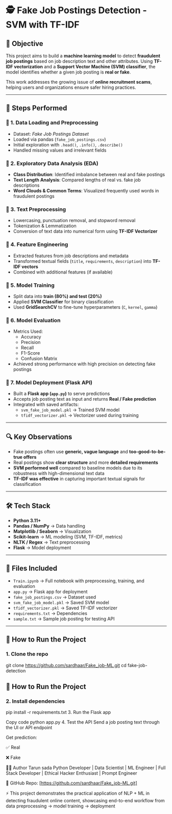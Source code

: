 # 🕵️ Fake Job Postings Detection - SVM with TF-IDF

## 📌 Objective
This project aims to build a **machine learning model** to detect **fraudulent job postings** based on job description text and other attributes. Using **TF-IDF vectorization** and a **Support Vector Machine (SVM) classifier**, the model identifies whether a given job posting is **real or fake**.

This work addresses the growing issue of **online recruitment scams**, helping users and organizations ensure safer hiring practices.

---

## 🧪 Steps Performed

### 🔹 1. Data Loading and Preprocessing
- Dataset: *Fake Job Postings Dataset*  
- Loaded via pandas (`fake_job_postings.csv`)  
- Initial exploration with `.head()`, `.info()`, `.describe()`  
- Handled missing values and irrelevant fields  

### 🔹 2. Exploratory Data Analysis (EDA)
- **Class Distribution**: Identified imbalance between real and fake postings  
- **Text Length Analysis**: Compared lengths of real vs. fake job descriptions  
- **Word Clouds & Common Terms**: Visualized frequently used words in fraudulent postings  

### 🔹 3. Text Preprocessing
- Lowercasing, punctuation removal, and stopword removal  
- Tokenization & Lemmatization  
- Conversion of text data into numerical form using **TF-IDF Vectorizer**  

### 🔹 4. Feature Engineering
- Extracted features from job descriptions and metadata  
- Transformed textual fields (`title`, `requirements`, `description`) into **TF-IDF vectors**  
- Combined with additional features (if available)  

### 🔹 5. Model Training
- Split data into **train (80%) and test (20%)**  
- Applied **SVM Classifier** for binary classification  
- Used **GridSearchCV** to fine-tune hyperparameters (`C`, `kernel`, `gamma`)  

### 🔹 6. Model Evaluation
- Metrics Used:  
  - Accuracy  
  - Precision  
  - Recall  
  - F1-Score  
  - Confusion Matrix  
- Achieved strong performance with high precision on detecting fake postings  

### 🔹 7. Model Deployment (Flask API)
- Built a **Flask app (`app.py`)** to serve predictions  
- Accepts job posting text as input and returns **Real / Fake prediction**  
- Integrated with saved artifacts:  
  - `svm_fake_job_model.pkl` → Trained SVM model  
  - `tfidf_vectorizer.pkl` → Vectorizer used during training  

---

## 🔍 Key Observations
- Fake postings often use **generic, vague language** and **too-good-to-be-true offers**  
- Real postings show **clear structure** and more **detailed requirements**  
- **SVM performed well** compared to baseline models due to its robustness with high-dimensional text data  
- **TF-IDF was effective** in capturing important textual signals for classification  

---

## 🛠 Tech Stack
- **Python 3.11+**  
- **Pandas / NumPy** → Data handling  
- **Matplotlib / Seaborn** → Visualization  
- **Scikit-learn** → ML modeling (SVM, TF-IDF, metrics)  
- **NLTK / Regex** → Text preprocessing  
- **Flask** → Model deployment  

---

## 📁 Files Included
- `Train.ipynb` → Full notebook with preprocessing, training, and evaluation  
- `app.py` → Flask app for deployment  
- `fake_job_postings.csv` → Dataset used  
- `svm_fake_job_model.pkl` → Saved SVM model  
- `tfidf_vectorizer.pkl` → Saved TF-IDF vectorizer  
- `requirements.txt` → Dependencies  
- `sample.txt` → Sample job posting for testing API  

---

## 🚀 How to Run the Project

### 1. Clone the repo
git clone <https://github.com/sardhaar/Fake_job-ML.git>
cd fake-job-detection
## 🚀 How to Run the Project

### 2. Install dependencies

pip install -r requirements.txt
3. Run the Flask app

Copy code
python app.py
4. Test the API
Send a job posting text through the UI or API endpoint

Get prediction:

✅ Real

❌ Fake

🧑‍💻 Author
Tarun sada
Python Developer | Data Scientist | ML Engineer | Full Stack Developer | Ethical Hacker Enthusiast | Prompt Engineer

📌 GitHub Repo: [https://github.com/sardhaar/Fake_job-ML.git]

⚡ This project demonstrates the practical application of NLP + ML in detecting fraudulent online content, showcasing end-to-end workflow from data preprocessing → model training → deployment